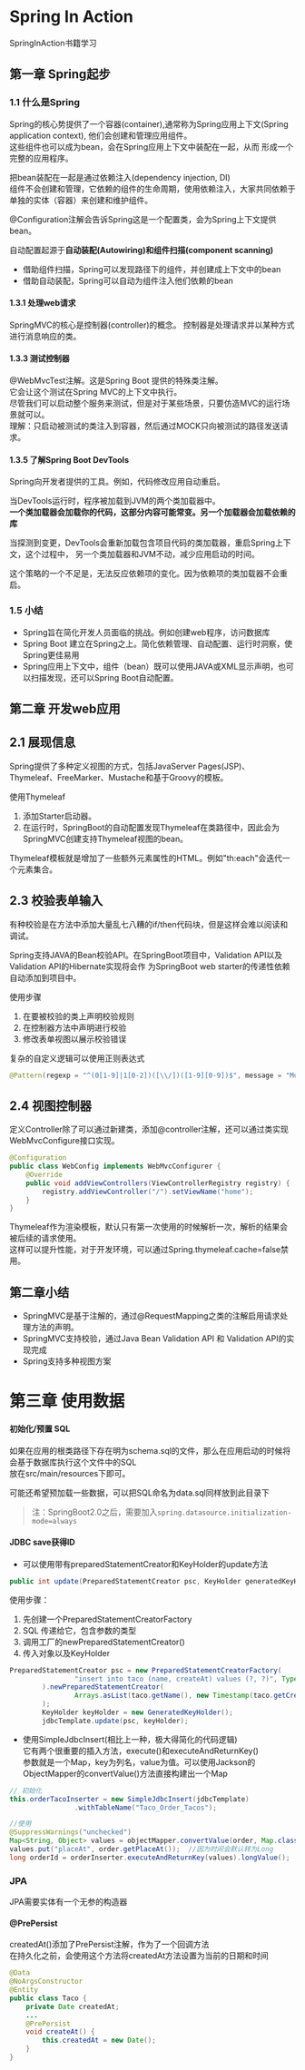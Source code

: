# Spring In Action

SpringInAction书籍学习

## 第一章 Spring起步

### 1.1 什么是Spring

Spring的核心势提供了一个容器(container),通常称为Spring应用上下文(Spring application context),
他们会创建和管理应用组件。  
这些组件也可以成为bean，会在Spring应用上下文中装配在一起，从而
形成一个完整的应用程序。

把bean装配在一起是通过依赖注入(dependency injection, DI)  
组件不会创建和管理，它依赖的组件的生命周期，使用依赖注入，大家共同依赖于单独的实体（容器）来创建和维护组件。

@Configuration注解会告诉Spring这是一个配置类，会为Spring上下文提供bean。

自动配置起源于**自动装配(Autowiring)**和**组件扫描(component scanning)**
* 借助组件扫描，Spring可以发现路径下的组件，并创建成上下文中的bean
* 借助自动装配，Spring可以自动为组件注入他们依赖的bean

#### 1.3.1 处理web请求

SpringMVC的核心是控制器(controller)的概念。
控制器是处理请求并以某种方式进行消息响应的类。

#### 1.3.3 测试控制器

@WebMvcTest注解。这是Spring Boot 提供的特殊类注解。  
它会让这个测试在Spring MVC的上下文中执行。  
尽管我们可以启动整个服务来测试，但是对于某些场景，只要仿造MVC的运行场景就可以。  
理解：只启动被测试的类注入到容器，然后通过MOCK只向被测试的路径发送请求。


#### 1.3.5 了解Spring Boot DevTools

Spring向开发者提供的工具。例如，代码修改应用自动重启。  

当DevTools运行时，程序被加载到JVM的两个类加载器中。  
**一个类加载器会加载你的代码，这部分内容可能常变。另一个加载器会加载依赖的库**

当探测到变更，DevTools会重新加载包含项目代码的类加载器，重启Spring上下文，这个过程中，
另一个类加载器和JVM不动，减少应用启动的时间。

这个策略的一个不足是，无法反应依赖项的变化。因为依赖项的类加载器不会重启。


### 1.5 小结

* Spring旨在简化开发人员面临的挑战。例如创建web程序，访问数据库
* Spring Boot 建立在Spring之上。简化依赖管理、自动配置、运行时洞察，使Spring更佳易用
* Spring应用上下文中，组件（bean）既可以使用JAVA或XML显示声明，也可以扫描发现，还可以Spring Boot自动配置。

## 第二章 开发web应用

## 2.1 展现信息

Spring提供了多种定义视图的方式，包括JavaServer Pages(JSP)、Thymeleaf、FreeMarker、Mustache和基于Groovy的模板。

使用Thymeleaf
1. 添加Starter启动器。
2. 在运行时，SpringBoot的自动配置发现Thymeleaf在类路径中，因此会为SpringMVC创建支持Thymeleaf视图的bean。

Thymeleaf模板就是增加了一些额外元素属性的HTML。例如"th:each"会迭代一个元素集合。

## 2.3 校验表单输入

有种校验是在方法中添加大量乱七八糟的if/then代码块，但是这样会难以阅读和调试。

Spring支持JAVA的Bean校验API。在SpringBoot项目中，Validation API以及Validation API的Hibernate实现将会作
为SpringBoot web starter的传递性依赖自动添加到项目中。

使用步骤
1. 在要被校验的类上声明校验规则
2. 在控制器方法中声明进行校验
3. 修改表单视图以展示校验错误

复杂的自定义逻辑可以使用正则表达式  
```java
@Pattern(regexp = "^(0[1-9]|1[0-2])([\\/])([1-9][0-9])$", message = "Must be formatted MM/YY")
```
## 2.4 视图控制器

定义Controller除了可以通过新建类，添加@controller注解，还可以通过类实现WebMvcConfigure接口实现。
```java
@Configuration
public class WebConfig implements WebMvcConfigurer {
    @Override
    public void addViewControllers(ViewControllerRegistry registry) {
        registry.addViewController("/").setViewName("home");
    }
}
```

Thymeleaf作为渲染模板，默认只有第一次使用的时候解析一次，解析的结果会被后续的请求使用。  
这样可以提升性能，对于开发环境，可以通过Spring.thymeleaf.cache=false禁用。

## 第二章小结
* SpringMVC是基于注解的，通过@RequestMapping之类的注解启用请求处理方法的声明。
* SpringMVC支持校验，通过Java Bean Validation API 和 Validation API的实现完成
* Spring支持多种视图方案

# 第三章 使用数据

#### 初始化/预置 SQL

如果在应用的根类路径下存在明为schema.sql的文件，那么在应用启动的时候将会基于数据库执行这个文件中的SQL  
放在src/main/resources下即可。

可能还希望预加载一些数据，可以把SQL命名为data.sql同样放到此目录下

> 注：SpringBoot2.0之后，需要加入```spring.datasource.initialization-mode=always```

#### JDBC save获得ID

- 可以使用带有preparedStatementCreator和KeyHolder的update方法
```java
public int update(PreparedStatementCreator psc, KeyHolder generatedKeyHolder);
```

使用步骤：
1. 先创建一个PreparedStatementCreatorFactory
2. SQL 传递给它，包含参数的类型
3. 调用工厂的newPreparedStatementCreator()
4. 传入对象以及KeyHolder
```java
PreparedStatementCreator psc = new PreparedStatementCreatorFactory(
                "insert into taco (name, createAt) values (?, ?)", Types.CHAR, Types.DATE
        ).newPreparedStatementCreator(
                Arrays.asList(taco.getName(), new Timestamp(taco.getCreateAt().getTime()))
        );
        KeyHolder keyHolder = new GeneratedKeyHolder();
        jdbcTemplate.update(psc, keyHolder);
```

- 使用SimpleJdbcInsert(相比上一种，极大得简化的代码逻辑)  
它有两个很重要的插入方法，execute()和executeAndReturnKey()  
参数就是一个Map，key为列名，value为值。可以使用Jackson的ObjectMapper的convertValue()方法直接构建出一个Map
```java
// 初始化
this.orderTacoInserter = new SimpleJdbcInsert(jdbcTemplate)
                .withTableName("Taco_Order_Tacos");

//使用
@SuppressWarnings("unchecked")
Map<String, Object> values = objectMapper.convertValue(order, Map.class);
values.put("placeAt", order.getPlaceAt());  //因为时间会默认转为Long
long orderId = orderInserter.executeAndReturnKey(values).longValue();
```

### JPA

JPA需要实体有一个无参的构造器

#### @PrePersist

createdAt()添加了PrePersist注解，作为了一个回调方法  
在持久化之前，会使用这个方法将createdAt方法设置为当前的日期和时间

```java
@Data
@NoArgsConstructor
@Entity
public class Taco {
    private Date createdAt;
    ...
    @PrePersist
    void createAt() {
        this.createdAt = new Date();
    }
}

```